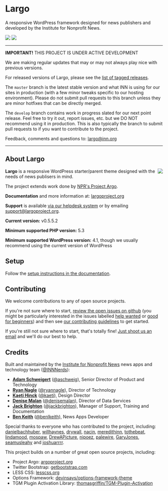 # Largo

A responsive WordPress framework designed for news publishers and developed by the Institute for Nonprofit News.

<img src="https://travis-ci.org/INN/Largo.svg?branch=develop" /> <img src="https://readthedocs.org/projects/largo/badge/?version=master" />

---

**IMPORTANT!** THIS PROJECT IS UNDER ACTIVE DEVELOPMENT

We are making regular updates that may or may not always play nice with previous versions.

For released versions of Largo, please see the [list of tagged releases](https://github.com/INN/Largo/releases).

The `master` branch is the latest stable version and what INN is using for our sites in production (with a few minor tweaks specific to our hosting environment). Please do not submit pull requests to this branch unless they are minor hotfixes that can be directly merged.

The `develop` branch contains work in progress slated for our next point release. Feel free to try it out, report issues, etc. but we DO NOT recommend using it in production. This is also typically the branch to submit pull requests to if you want to contribute to the project.

Feedback, comments and questions to: [largo@inn.org](mailto:largo@inn.org)

---

## About Largo

<img align="right" src="/img/largo-login-logo.png" />

**Largo** is a responsive WordPress starter/parent theme designed with the needs of news publisers in mind.

The project extends work done by [NPR's Project Argo](http://argoproject.org/).

**Documentation** and more information at: [largoproject.org](http://largoproject.org)

**Support** is available [via our helpdesk system](http://support.largoproject.org/) or by emailing [support@largoproject.org](mailto:support@largoproject.org).

**Current version:** v0.5.5.2

**Minimum supported PHP version:** 5.3

**Minimum supported WordPress version:** 4.1, though we usually recommend using the current version of WordPress

## Setup

Follow the [setup instructions in the documentation](http://largo.readthedocs.io/users/download.html).

## Contributing

We welcome contributions to any of open source projects. 

If you're not sure where to start, [review the open issues on github](https://github.com/INN/Largo/issues) (you might be particularly interested in the issues labelled [help wanted](https://github.com/INN/Largo/labels/help%20wanted) or [good for beginners](https://github.com/INN/Largo/issues?q=label%3A%22good+for+beginners%22)) and then see [our contributing guidelines](/contributing.md) to get started.

If you're still not sure where to start, that's totally fine! [Just shoot us an email](mailto:nerds@inn.org) and we'll do our best to help.

## Credits

Built and maintained by the [Institute for Nonprofit News](http://inn.org) news apps and technology team ([@INNNerds](http://twitter.com/INNNerds)):

-  **[Adam Schweigert](https://github.com/aschweigert)** ([@aschweig](http://twitter.com/aschweig)), Senior Director of Product and Technology
-  **[Ryan Nagle](https://github.com/rnagle)** ([@ryannagle](http://twitter.com/ryannagle)), Director of Technology
-  **[Kaeti Hinck](https://github.com/kaeti)** ([@kaeti](http://twitter.com/kaeti)), Design Director
-  **[Denise Malan](https://github.com/dnmalan)** ([@denisemalan](http://twitter.com/denisemalan)), Director of Data Services
-  **[Jack Brighton](http://github.com/jackbrighton)** ([@jackbrighton](http://twitter.com/jackbrighton)), Manager of Support, Training and Documentation
-  **[Ben Keith](https://github.com/benlk)** ([@benlkeith](http://twitter.com/benlkeith)), News Apps Developer

Special thanks to everyone who has contributed to the project, including: [danielbachhuber](http://github.com/danielbachhuber), [willhaynes](http://github.com/willhaynes), [drywall](http://github.com/drywall), [nacin](http://github.com/nacin), [meredithinn](http://github.com/meredithinn), [tothebeat](http://github.com/tothebeat), [lindamood](http://github.com/lindamood), [mospaw](http://github.com/mospaw), [DrewAPicture](http://github.com/drewapicture), [nipoez](http://github.com/nipoez), [palewire](http://github.com/palewire), [GaryJones](http://github.com/garyjones), [seamusleahy](http://github.com/seamusleahy) and [joshuarrrr](http://github.com/joshuarrrr).

This project builds on a number of great open source projects, including:

* Project Argo: [argoproject.org](http://argoproject.org/)
* Twitter Bootstrap: [getbootstrap.com](http://getbootstrap.com/)
* LESS CSS: [lesscss.org](http://lesscss.org/)
* Options Framework: [devinsays/options-framework-theme](https://github.com/devinsays/options-framework-theme)
* TGM Plugin Activation Library: [thomasgriffin/TGM-Plugin-Activation](https://github.com/thomasgriffin/TGM-Plugin-Activation)

